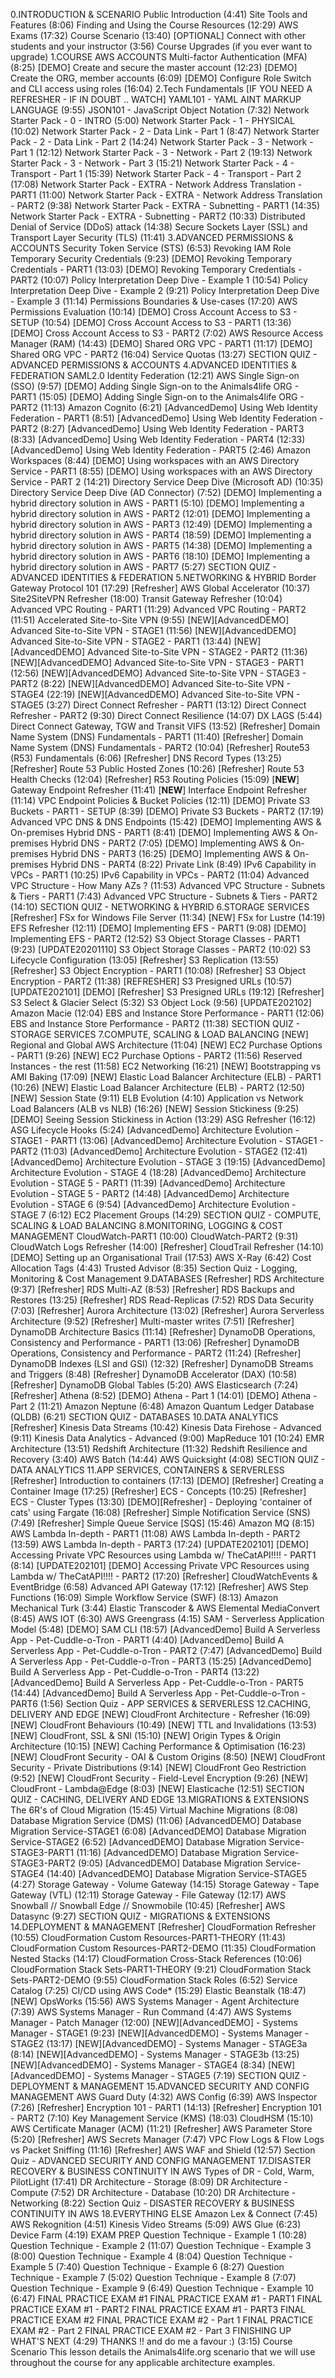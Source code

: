 0.INTRODUCTION & SCENARIO
    Public Introduction (4:41)
    Site Tools and Features (8:06)
    Finding and Using the Course Resources (12:29)
    AWS Exams (17:32)
    Course Scenario (13:40)
    [OPTIONAL] Connect with other students and your instructor (3:56)
    Course Upgrades (if you ever want to upgrade)
1.COURSE AWS ACCOUNTS
    Multi-factor Authentication (MFA) (8:25)
    [DEMO] Create and secure the master account (12:23)
    [DEMO] Create the ORG, member accounts (6:09)
    [DEMO] Configure Role Switch and CLI access using roles (16:04)
2.Tech Fundamentals [IF YOU NEED A REFRESHER - IF IN DOUBT .. WATCH]
    YAML101 - YAML AINT MARKUP LANGUAGE (9:55)
    JSON101 - JavaScript Object Notation (7:32)
    Network Starter Pack - 0 - INTRO (5:00)
    Network Starter Pack - 1 - PHYSICAL (10:02)
    Network Starter Pack - 2 - Data Link - Part 1 (8:47)
    Network Starter Pack - 2 - Data Link - Part 2 (14:24)
    Network Starter Pack - 3 - Network - Part 1 (12:12)
    Network Starter Pack - 3 - Network - Part 2 (19:13)
    Network Starter Pack - 3 - Network - Part 3 (15:21)
    Network Starter Pack - 4 - Transport - Part 1 (15:39)
    Network Starter Pack - 4 - Transport - Part 2 (17:08)
    Network Starter Pack - EXTRA - Network Address Translation - PART1 (11:00)
    Network Starter Pack - EXTRA - Network Address Translation - PART2 (9:38)
    Network Starter Pack - EXTRA - Subnetting - PART1 (14:35)
    Network Starter Pack - EXTRA - Subnetting - PART2 (10:33)
    Distributed Denial of Service (DDoS) attack (14:38)
    Secure Sockets Layer (SSL) and Transport Layer Security (TLS) (11:41)
3.ADVANCED PERMISSIONS & ACCOUNTS
    Security Token Service (STS) (6:53)
    Revoking IAM Role Temporary Security Credentials (9:23)
    [DEMO] Revoking Temporary Credentials - PART1 (13:03)
    [DEMO] Revoking Temporary Credentials - PART2 (10:07)
    Policy Interpretation Deep Dive - Example 1 (10:54)
    Policy Interpretation Deep Dive - Example 2 (9:21)
    Policy Interpretation Deep Dive - Example 3 (11:14)
    Permissions Boundaries & Use-cases (17:20)
    AWS Permissions Evaluation (10:14)
    [DEMO] Cross Account Access to S3 - SETUP (10:54)
    [DEMO] Cross Account Access to S3 - PART1 (13:36)
    [DEMO] Cross Account Access to S3 - PART2 (7:02)
    AWS Resource Access Manager (RAM) (14:43)
    [DEMO] Shared ORG VPC - PART1 (11:17)
    [DEMO] Shared ORG VPC - PART2 (16:04)
    Service Quotas (13:27)
    SECTION QUIZ - ADVANCED PERMISSIONS & ACCOUNTS
4.ADVANCED IDENTITIES & FEDERATION
    SAML2.0 Identity Federation (12:21)
    AWS Single Sign-on (SSO) (9:57)
    [DEMO] Adding Single Sign-on to the Animals4life ORG - PART1 (15:05)
    [DEMO] Adding Single Sign-on to the Animals4life ORG - PART2 (11:13)
    Amazon Cognito (6:21)
    [AdvancedDemo] Using Web Identity Federation - PART1 (8:51)
    [AdvancedDemo] Using Web Identity Federation - PART2 (8:27)
    [AdvancedDemo] Using Web Identity Federation - PART3 (8:33)
    [AdvancedDemo] Using Web Identity Federation - PART4 (12:33)
    [AdvancedDemo] Using Web Identity Federation - PART5 (2:46)
    Amazon Workspaces (8:44)
    [DEMO] Using workspaces with an AWS Directory Service - PART1 (8:55)
    [DEMO] Using workspaces with an AWS Directory Service - PART 2 (14:21)
    Directory Service Deep Dive (Microsoft AD) (10:35)
    Directory Service Deep Dive (AD Connector) (7:52)
    [DEMO] Implementing a hybrid directory solution in AWS - PART1 (5:10)
    [DEMO] Implementing a hybrid directory solution in AWS - PART2 (12:01)
    [DEMO] Implementing a hybrid directory solution in AWS - PART3 (12:49)
    [DEMO] Implementing a hybrid directory solution in AWS - PART4 (18:59)
    [DEMO] Implementing a hybrid directory solution in AWS - PART5 (14:38)
    [DEMO] Implementing a hybrid directory solution in AWS - PART6 (18:10)
    [DEMO] Implementing a hybrid directory solution in AWS - PART7 (5:27)
    SECTION QUIZ - ADVANCED IDENTITIES & FEDERATION
5.NETWORKING & HYBRID
    Border Gateway Protocol 101 (17:29)
    [Refresher] AWS Global Accelerator (10:37)
    Site2SiteVPN Refresher (18:00)
    Transit Gateway Refresher (10:04)
    Advanced VPC Routing - PART1 (11:29)
    Advanced VPC Routing - PART2 (11:51)
    Accelerated Site-to-Site VPN (9:55)
    [NEW][AdvancedDEMO] Advanced Site-to-Site VPN - STAGE1 (11:56)
    [NEW][AdvancedDEMO] Advanced Site-to-Site VPN - STAGE2 - PART1 (13:44)
    [NEW][AdvancedDEMO] Advanced Site-to-Site VPN - STAGE2 - PART2 (11:36)
    [NEW][AdvancedDEMO] Advanced Site-to-Site VPN - STAGE3 - PART1 (12:56)
    [NEW][AdvancedDEMO] Advanced Site-to-Site VPN - STAGE3 - PART2 (8:22)
    [NEW][AdvancedDEMO] Advanced Site-to-Site VPN - STAGE4 (22:19)
    [NEW][AdvancedDEMO] Advanced Site-to-Site VPN - STAGE5 (3:27)
    Direct Connect Refresher - PART1 (13:12)
    Direct Connect Refresher - PART2 (9:30)
    Direct Connect Resilience (14:07)
    DX LAGS (5:44)
    Direct Connect Gateway, TGW and Transit VIFS (13:52)
    [Refresher] Domain Name System (DNS) Fundamentals - PART1 (11:40)
    [Refresher] Domain Name System (DNS) Fundamentals - PART2 (10:04)
    [Refresher] Route53 (R53) Fundamentals (6:06)
    [Refresher] DNS Record Types (13:25)
    [Refresher] Route 53 Public Hosted Zones (10:26)
    [Refresher] Route 53 Health Checks (12:04)
    [Refresher] R53 Routing Policies (15:09)
    [**NEW**] Gateway Endpoint Refresher (11:41)
    [**NEW**] Interface Endpoint Refresher (11:14)
    VPC Endpoint Policies & Bucket Policies (12:11)
    [DEMO] Private S3 Buckets - PART1 - SETUP (8:39)
    [DEMO] Private S3 Buckets - PART2 (17:19)
    Advanced VPC DNS & DNS Endpoints (15:42)
    [DEMO] Implementing AWS & On-premises Hybrid DNS - PART1 (8:41)
    [DEMO] Implementing AWS & On-premises Hybrid DNS - PART2 (7:05)
    [DEMO] Implementing AWS & On-premises Hybrid DNS - PART3 (16:25)
    [DEMO] Implementing AWS & On-premises Hybrid DNS - PART4 (8:22)
    Private Link (8:49)
    IPv6 Capability in VPCs - PART1 (10:25)
    IPv6 Capability in VPCs - PART2 (11:04)
    Advanced VPC Structure - How Many AZs ? (11:53)
    Advanced VPC Structure - Subnets & Tiers - PART1 (7:43)
    Advanced VPC Structure - Subnets & Tiers - PART2 (14:10)
    SECTION QUIZ - NETWORKING & HYBRID
6.STORAGE SERVICES
    [Refresher] FSx for Windows File Server (11:34)
    [NEW] FSx for Lustre (14:19)
    EFS Refresher (12:11)
    [DEMO] Implementing EFS - PART1 (9:08)
    [DEMO] Implementing EFS - PART2 (12:52)
    S3 Object Storage Classes - PART1 (9:23)
    [UPDATE20201110] S3 Object Storage Classes - PART2 (10:02)
    S3 Lifecycle Configuration (13:05)
    [Refresher] S3 Replication (13:55)
    [Refresher] S3 Object Encryption - PART1 (10:08)
    [Refresher] S3 Object Encryption - PART2 (11:38)
    [REFRESHER] S3 Presigned URLs (10:57)
    [UPDATE202101] [DEMO] [Refresher] S3 Presigned URLs (19:12)
    [Refresher] S3 Select & Glacier Select (5:32)
    S3 Object Lock (9:56)
    [UPDATE202102] Amazon Macie (12:04)
    EBS and Instance Store Performance - PART1 (12:06)
    EBS and Instance Store Performance - PART2 (11:38)
    SECTION QUIZ - STORAGE SERVICES
7.COMPUTE, SCALING & LOAD BALANCING
    [NEW] Regional and Global AWS Architecture (11:04)
    [NEW] EC2 Purchase Options - PART1 (9:26)
    [NEW] EC2 Purchase Options - PART2 (11:56)
    Reserved Instances - the rest (11:58)
    EC2 Networking (16:21)
    [NEW] Bootstrapping vs AMI Baking (17:09)
    [NEW] Elastic Load Balancer Architecture (ELB) - PART1 (10:26)
    [NEW] Elastic Load Balancer Architecture (ELB) - PART2 (12:50)
    [NEW] Session State (9:11)
    ELB Evolution (4:10)
    Application vs Network Load Balancers (ALB vs NLB) (16:26)
    [NEW] Session Stickiness (9:25)
    [DEMO] Seeing Session Stickiness in Action (13:29)
    ASG Refresher (16:12)
    ASG Lifecycle Hooks (5:24)
    [AdvancedDemo] Architecture Evolution - STAGE1 - PART1 (13:06)
    [AdvancedDemo] Architecture Evolution - STAGE1 - PART2 (11:03)
    [AdvancedDemo] Architecture Evolution - STAGE2 (12:41)
    [AdvancedDemo] Architecture Evolution - STAGE 3 (19:15)
    [AdvancedDemo] Architecture Evolution - STAGE 4 (18:28)
    [AdvancedDemo] Architecture Evolution - STAGE 5 - PART1 (11:39)
    [AdvancedDemo] Architecture Evolution - STAGE 5 - PART2 (14:48)
    [AdvancedDemo] Architecture Evolution - STAGE 6 (9:54)
    [AdvancedDemo] Architecture Evolution - STAGE 7 (6:12)
    EC2 Placement Groups (14:29)
    SECTION QUIZ - COMPUTE, SCALING & LOAD BALANCING
8.MONITORING, LOGGING & COST MANAGEMENT
    CloudWatch-PART1 (10:00)
    CloudWatch-PART2 (9:31)
    CloudWatch Logs Refresher (14:00)
    [Refresher] CloudTrail Refresher (14:10)
    [DEMO] Setting up an Organisational Trail (17:53)
    AWS X-Ray (6:42)
    Cost Allocation Tags (4:43)
    Trusted Advisor (8:35)
    Section Quiz - Logging, Monitoring & Cost Management
9.DATABASES
    [Refresher] RDS Architecture (9:37)
    [Refresher] RDS Multi-AZ (8:53)
    [Refresher] RDS Backups and Restores (13:25)
    [Refresher] RDS Read-Replicas (7:52)
    RDS Data Security (7:03)
    [Refresher] Aurora Architecture (13:02)
    [Refresher] Aurora Serverless Architecture (9:52)
    [Refresher] Multi-master writes (7:51)
    [Refresher] DynamoDB Architecture Basics (11:14)
    [Refresher] DynamoDB Operations, Consistency and Performance - PART1 (13:06)
    [Refresher] DynamoDB Operations, Consistency and Performance - PART2 (11:24)
    [Refresher] DynamoDB Indexes (LSI and GSI) (12:32)
    [Refresher] DynamoDB Streams and Triggers (8:48)
    [Refresher] DynamoDB Accelerator (DAX) (10:58)
    [Refresher] DynamoDB Global Tables (5:20)
    AWS Elasticsearch (7:24)
    [Refresher] Athena (8:52)
    [DEMO] Athena - Part 1 (14:01)
    [DEMO] Athena - Part 2 (11:21)
    Amazon Neptune (6:48)
    Amazon Quantum Ledger Database (QLDB) (6:21)
    SECTION QUIZ - DATABASES
10.DATA ANALYTICS
    [Refresher] Kinesis Data Streams (10:42)
    Kinesis Data Firehose - Advanced (9:11)
    Kinesis Data Analytics - Advanced (9:00)
    MapReduce 101 (10:24)
    EMR Architecture (13:51)
    Redshift Architecture (11:32)
    Redshift Resilience and Recovery (3:40)
    AWS Batch (14:44)
    AWS Quicksight (4:08)
    SECTION QUIZ - DATA ANALYTICS
11.APP SERVICES, CONTAINERS & SERVERLESS
    [Refresher] Introduction to containers (17:13)
    [DEMO] [Refresher] Creating a Container Image (17:25)
    [Refresher] ECS - Concepts (10:25)
    [Refresher] ECS - Cluster Types (13:30)
    [DEMO][Refresher] - Deploying 'container of cats' using Fargate (16:08)
    [Refresher] Simple Notification Service (SNS) (7:49)
    [Refresher] Simple Queue Service [SQS] (15:46)
    Amazon MQ (8:15)
    AWS Lambda In-depth - PART1 (11:08)
    AWS Lambda In-depth - PART2 (13:59)
    AWS Lambda In-depth - PART3 (17:24)
    [UPDATE202101] [DEMO] Accessing Private VPC Resources using Lambda w/ TheCatAPI!!!! - PART1 (8:14)
    [UPDATE202101] [DEMO] Accessing Private VPC Resources using Lambda w/ TheCatAPI!!!! - PART2 (17:20)
    [Refresher] CloudWatchEvents & EventBridge (6:58)
    Advanced API Gateway (17:12)
    [Refresher] AWS Step Functions (16:09)
    Simple Workflow Service (SWF) (8:13)
    Amazon Mechanical Turk (3:44)
    Elastic Transcoder & AWS Elemental MediaConvert (8:45)
    AWS IOT (6:30)
    AWS Greengrass (4:15)
    SAM - Serverless Application Model (5:48)
    [DEMO] SAM CLI (18:57)
    [AdvancedDemo] Build A Serverless App - Pet-Cuddle-o-Tron - PART1 (4:40)
    [AdvancedDemo] Build A Serverless App - Pet-Cuddle-o-Tron - PART2 (7:47)
    [AdvancedDemo] Build A Serverless App - Pet-Cuddle-o-Tron - PART3 (15:25)
    [AdvancedDemo] Build A Serverless App - Pet-Cuddle-o-Tron - PART4 (13:22)
    [AdvancedDemo] Build A Serverless App - Pet-Cuddle-o-Tron - PART5 (14:44)
    [AdvancedDemo] Build A Serverless App - Pet-Cuddle-o-Tron - PART6 (1:56)
    Section Quiz - APP SERVICES & SERVERLESS
12.CACHING, DELIVERY AND EDGE
    [NEW] CloudFront Architecture - Refresher (16:09)
    [NEW] CloudFront Behaviours (10:49)
    [NEW] TTL and Invalidations (13:53)
    [NEW] CloudFront, SSL & SNI (15:10)
    [NEW] Origin Types & Origin Architecture (10:15)
    [NEW] Caching Performance & Optimisation (16:23)
    [NEW] CloudFront Security - OAI & Custom Origins (8:50)
    [NEW] CloudFront Security - Private Distributions (9:14)
    [NEW] CloudFront Geo Restriction (9:52)
    [NEW] CloudFront Security - Field-Level Encryption (9:26)
    [NEW] CloudFront - Lambda@Edge (8:03)
    [NEW] Elasticache (12:51)
    SECTION QUIZ - CACHING, DELIVERY AND EDGE
13.MIGRATIONS & EXTENSIONS
    The 6R's of Cloud Migration (15:45)
    Virtual Machine Migrations (8:08)
    Database Migration Service (DMS) (11:06)
    [AdvancedDEMO] Database Migration Service-STAGE1 (6:08)
    [AdvancedDEMO] Database Migration Service-STAGE2 (6:52)
    [AdvancedDEMO] Database Migration Service-STAGE3-PART1 (11:16)
    [AdvancedDEMO] Database Migration Service-STAGE3-PART2 (9:05)
    [AdvancedDEMO] Database Migration Service-STAGE4 (14:40)
    [AdvancedDEMO] Database Migration Service-STAGE5 (4:27)
    Storage Gateway - Volume Gateway (14:15)
    Storage Gateway - Tape Gateway (VTL) (12:11)
    Storage Gateway - File Gateway (12:17)
    AWS Snowball // Snowball Edge // Snowmobile (10:45)
    [Refresher] AWS Datasync (9:27)
    SECTION QUIZ - MIGRATIONS & EXTENSIONS
14.DEPLOYMENT & MANAGEMENT
    [Refresher] CloudFormation Refresher (10:55)
    CloudFormation Custom Resources-PART1-THEORY (11:43)
    CloudFormation Custom Resources-PART2-DEMO (11:35)
    CloudFormation Nested Stacks (14:17)
    CloudFormation Cross-Stack References (10:06)
    CloudFormation Stack Sets-PART1-THEORY (9:21)
    CloudFormation Stack Sets-PART2-DEMO (9:55)
    CloudFormation Stack Roles (6:52)
    Service Catalog (7:25)
    CI/CD using AWS Code* (15:29)
    Elastic Beanstalk (18:47)
    [NEW] OpsWorks (15:56)
    AWS Systems Manager - Agent Architecture (7:39)
    AWS Systems Manager - Run Command (4:47)
    AWS Systems Manager - Patch Manager (12:00)
    [NEW][AdvancedDEMO] - Systems Manager - STAGE1 (9:23)
    [NEW][AdvancedDEMO] - Systems Manager - STAGE2 (13:17)
    [NEW][AdvancedDEMO] - Systems Manager - STAGE3a (8:14)
    [NEW][AdvancedDEMO] - Systems Manager - STAGE3b (13:25)
    [NEW][AdvancedDEMO] - Systems Manager - STAGE4 (8:34)
    [NEW][AdvancedDEMO] - Systems Manager - STAGE5 (7:19)
    SECTION QUIZ - DEPLOYMENT & MANAGEMENT
15.ADVANCED SECURITY AND CONFIG MANAGEMENT
    AWS Guard Duty (4:32)
    AWS Config (6:39)
    AWS Inspector (7:26)
    [Refresher] Encryption 101 - PART1 (14:13)
    [Refresher] Encryption 101 - PART2 (7:10)
    Key Management Service (KMS) (18:03)
    CloudHSM (15:10)
    AWS Certificate Manager (ACM) (11:21)
    [Refresher] AWS Parameter Store (5:20)
    [Refresher] AWS Secrets Manager (7:47)
    VPC Flow Logs & Flow Logs vs Packet Sniffing (11:16)
    [Refresher] AWS WAF and Shield (12:57)
    Section Quiz - ADVANCED SECURITY AND CONFIG MANAGEMENT
17.DISASTER RECOVERY & BUSINESS CONTINUITY IN AWS
    Types of DR - Cold, Warm, PilotLight (17:41)
    DR Architecture - Storage (8:09)
    DR Architecture - Compute (7:52)
    DR Architecture - Database (10:20)
    DR Architecture - Networking (8:22)
    Section Quiz - DISASTER RECOVERY & BUSINESS CONTINUITY IN AWS
18.EVERYTHING ELSE
    Amazon Lex & Connect (7:45)
    AWS Rekognition (4:51)
    Kinesis Video Streams (5:09)
    AWS Glue (6:23)
    Device Farm (4:19)
EXAM PREP
    Question Technique - Example 1 (10:28)
    Question Technique - Example 2 (11:07)
    Question Technique - Example 3 (8:00)
    Question Technique - Example 4 (8:04)
    Question Technique - Example 5 (7:40)
    Question Technique - Example 6 (8:27)
    Question Technique - Example 7 (5:02)
    Question Technique - Example 8 (7:07)
    Question Technique - Example 9 (6:49)
    Question Technique - Example 10 (6:47)
    FINAL PRACTICE EXAM #1
    FINAL PRACTICE EXAM #1 - PART1
    FINAL PRACTICE EXAM #1 - PART2
    FINAL PRACTICE EXAM #1 - PART3
    FINAL PRACTICE EXAM #2
    FINAL PRACTICE EXAM #2 - Part 1
    FINAL PRACTICE EXAM #2 - Part 2
    FINAL PRACTICE EXAM #2 - Part 3
FINISHING UP
    WHAT'S NEXT (4:29)
    THANKS !! and do me a favour :) (3:15)
  Course Scenario
This lesson details the Animals4life.org scenario that we will use throughout the course for any applicable architecture examples.


